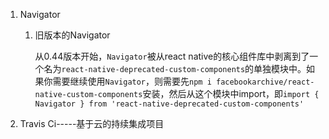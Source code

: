 1. Navigator

   1. 旧版本的Navigator

      从0.44版本开始，`Navigator`被从react native的核心组件库中剥离到了一个名为`react-native-deprecated-custom-components`的单独模块中。如果你需要继续使用`Navigator`，则需要先`npm i facebookarchive/react-native-custom-components`安装，然后从这个模块中import，即`import { Navigator } from 'react-native-deprecated-custom-components'`

2. Travis Ci-----基于云的持续集成项目